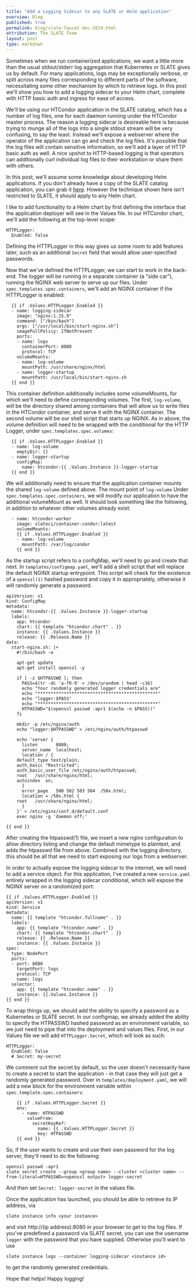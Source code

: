 ```yaml
---
title: "Add a Logging Sidecar to any SLATE or Helm application"
overview: Blog
published: true
permalink: blog/slate-faucet-dec-2019.html
attribution: The SLATE Team
layout: post
type: markdown
---
```


Sometimes when we run containerized applications, we want a little more than
the usual stdout/stderr log aggregation that Kubernetes or SLATE gives us by
default.  For many applications, logs may be exceptionally verbose, or split
across many files corresponding to different parts of the software,
necessitating some other mechanism by which to retrieve logs. In this post
we'll show you how to add a logging sidecar to your Helm chart, complete with
HTTP basic auth and ingress for ease of access. 
<!--end_excerpt-->

We'll be using our HTCondor application in the SLATE catalog, which has a
number of log files, one for each daemon running under the HTCondor master
process. The reason a logging sidecar is desireable here is because trying to
munge all of the logs into a single stdout stream will be very confusing, to
say the least. Instead we'll expose a webserver where the operator of the
application can go and check the log files. It's possible that the log files
will contain sensitive information, so we'll add a layer of HTTP basic auth as
well. A nice upshot to HTTP-based logging is that operators can additionally
curl individual log files to their workstation or share them with others.

In this post, we'll assume some knowledge about developing Helm applications.
If you don't already have a copy of the SLATE catalog application, you can grab
it [here](https://github.com/slateci/slate-catalog). However the technique
shown here isn't restricted to SLATE, it should apply to any Helm chart.

I like to add functionality to a Helm chart by first defining the interface
that the application deployer will see in the Values file.  In our HTCondor
chart, we'll add the following at the top-level scope:

    HTTPLogger: 
      Enabled: false

Defining the HTTPLogger in this way gives us some room to add features later,
such as an additional `Secret` field that would allow user-specified
passwords.

Now that we've defined the HTTPLogger, we can start to work in the back-end.
The logger will be running in a separate container (a "side car"), running the
NGINX web server to serve up our files. Under `spec.templates.spec.containers`,
we'll add an NGINX container if the HTTPLogger is enabled:

      {{ if .Values.HTTPLogger.Enabled }}
      - name: logging-sidecar
        image: "nginx:1.15.9"
        command: ["/bin/bash"]
        args: ["/usr/local/bin/start-nginx.sh"]
        imagePullPolicy: IfNotPresent
        ports:
        - name: logs
          containerPort: 8080
          protocol: TCP
        volumeMounts:
        - name: log-volume
          mountPath: /usr/share/nginx/html
        - name: logger-startup
          mountPath: /usr/local/bin/start-nginx.sh
      {{ end }}

This container definition additionally includes some volumeMounts, for which
we'll need to define corresponding volumes. The first, `log-volume`, will be
the directory shared among containers that will allow us to write files in the
HTCondor container, and serve it with the NGINX container. The second volume
will be our shell script that starts up NGINX. As in above, the volume
definition will need to be wrapped with the conditional for the HTTP Logger,
under `spec.templates.spec.volumes`: 

      {{ if .Values.HTTPLogger.Enabled }}
      - name: log-volume
        emptyDir: {}
      - name: logger-startup
        configMap:
          name: htcondor-{{ .Values.Instance }}-logger-startup
      {{ end }}

We will additionally need to ensure that the application container mounts the
shared `log-volume` defined above. The mount point of `log-volume` Under `spec.templates.spec.containers`, we
will modify our application to have the additional volumeMount as well. It
should look something like the following, in addition to whatever other volumes
already exist:

      - name: htcondor-worker
        image: slateci/container-condor:latest
        volumeMounts:
        {{ if .Values.HTTPLogger.Enabled }}
        - name: log-volume
          mountPath: /var/log/condor
        {{ end }}

As the startup script refers to a configMap, we'll need to go and create that
next. In `templates/configmap.yaml`, we'll add a shell script that will replace
the default NGINX startup entrypoint. This script will check for the existence
of a `openssl(1)` hashed password and copy it in appropriately, otherwise it
will randomly generate a password. 

	apiVersion: v1
	kind: ConfigMap
	metadata:
	  name: htcondor-{{ .Values.Instance }}-logger-startup
	  labels:
	    app: htcondor
	    chart: {{ template "htcondor.chart" . }}
	    instance: {{ .Values.Instance }}
	    release: {{ .Release.Name }}
	data:
	  start-nginx.sh: |+
	    #!/bin/bash -e

	    apt-get update
	    apt-get install openssl -y

	    if [ -z $HTPASSWD ]; then
	      PASS=$(tr -dc 'a-f0-9' < /dev/urandom | head -c16)
	      echo "Your randomly generated logger credentials are"
	      echo "**********************************************"
	      echo "logger:$PASS"
	      echo "**********************************************"
	      HTPASSWD="$(openssl passwd -apr1 $(echo -n $PASS))"
	    fi

	    mkdir -p /etc/nginx/auth
	    echo "logger:$HTPASSWD" > /etc/nginx/auth/htpasswd

	    echo 'server {
	      listen       8080;
	      server_name  localhost;
	      location / {
		default_type text/plain;
		auth_basic "Restricted";
		auth_basic_user_file /etc/nginx/auth/htpasswd;  
		root   /usr/share/nginx/html;
		autoindex  on;
	      }
	      error_page   500 502 503 504  /50x.html;
	      location = /50x.html {
		root   /usr/share/nginx/html;
	      }
	    }' > /etc/nginx/conf.d/default.conf
	    exec nginx -g 'daemon off;'

	{{ end }}

After creating the htpasswd(1) file, we insert a new nginx configuration to
allow directory listing and change the default mimetype to plaintext, and adds
the htpasswd file from above. Combined with the logging directory, this should
be all that we need to start exposing our logs from a webserver. 

In order to actually expose the logging sidecar to the internet, we will need to add a service object. For this application, I've created a new `service.yaml` entirely wrapped in the logging sidecar conditional, which will expose the NGINX server on a randomized port:

``` 
{{ if .Values.HTTPLogger.Enabled }}
apiVersion: v1
kind: Service
metadata:
  name: {{ template "htcondor.fullname" . }}
  labels:
    app: {{ template "htcondor.name" . }}
    chart: {{ template "htcondor.chart" . }}
    release: {{ .Release.Name }}
    instance: {{ .Values.Instance }}
spec:
  type: NodePort
  ports:
  - port: 8080
    targetPort: logs
    protocol: TCP
    name: logs
  selector:
    app: {{ template "htcondor.name" . }}
    instance: {{.Values.Instance }}
{{ end }}
```

To wrap things up, we should add the ability to specify a password as a
Kubernetes or SLATE secret. In our configmap, we already added the
ability to specify the HTPASSWD hashed password as an environment variable, so
we just need to pipe that into the deployment and values files. First, in our
Values file we will add
`HTTPLogger.Secret`, which will look as such:

    HTTPLogger: 
      Enabled: false
      # Secret: my-secret

We comment out the secret by default, so the user doesn't necessarily have to
create a secret to start the application - in that case they will just get a
randomly generated password. Over in `templates/deployment.yaml`, we will add a
new block for the environment variable within `spec.template.spec.containers`:

        {{ if .Values.HTTPLogger.Secret }}
        env:
          - name: HTPASSWD
            valueFrom:
              secretKeyRef:
                name: {{ .Values.HTTPLogger.Secret }}
                key: HTPASSWD
        {{ end }}

So, if the user wants to create and use their own password for the log server, they'll need to do the following:

	openssl passwd -apr1
	slate secret create --group <group name> --cluster <cluster name> --from-literal=HTPASSWD=<openssl output> logger-secret

And then set `Secret: logger-secret` in the values file.

Once the application has launched, you should be able to retrieve its IP
address, via 

	slate instance info <your instance>
	
and visit http://(ip address):8080 in your browser to get to the log files. If you've predefined
a password via SLATE secret, you can use the username `logger` with the password
that you have supplied. Otherwise you'll want to use
	
	slate instance logs --container logging-sidecar <instance id>
	
to get the randomly generated credentials. 

Hope that helps! Happy logging!
